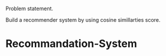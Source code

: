 Problem statement.

Build a recommender system by using cosine simillarties score.



# Recommandation-System
